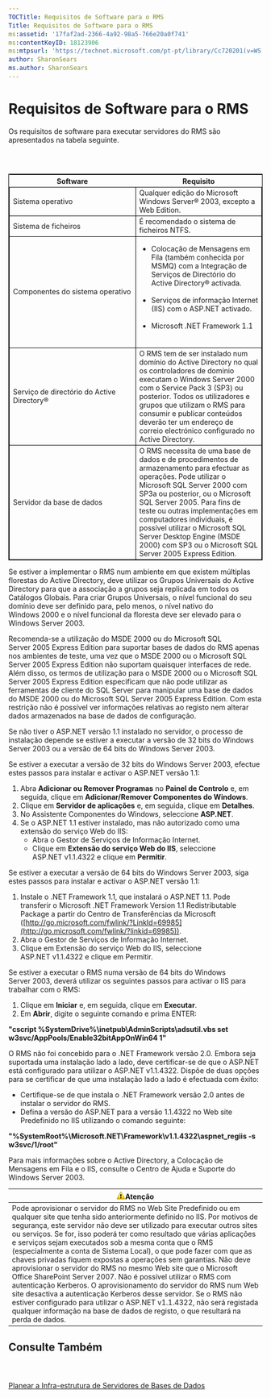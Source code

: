 ```yaml
---
TOCTitle: Requisitos de Software para o RMS
Title: Requisitos de Software para o RMS
ms:assetid: '17faf2ad-2366-4a92-98a5-766e20a0f741'
ms:contentKeyID: 18123906
ms:mtpsurl: 'https://technet.microsoft.com/pt-pt/library/Cc720201(v=WS.10)'
author: SharonSears
ms.author: SharonSears
---
```


Requisitos de Software para o RMS
=================================

Os requisitos de software para executar servidores do RMS são apresentados na tabela seguinte.

###  

 
<table style="border:1px solid black;">
<colgroup>
<col width="50%" />
<col width="50%" />
</colgroup>
<thead>
<tr class="header">
<th>Software</th>
<th>Requisito</th>
</tr>
</thead>
<tbody>
<tr class="odd">
<td style="border:1px solid black;">Sistema operativo</td>
<td style="border:1px solid black;">Qualquer edição do Microsoft Windows Server® 2003, excepto a Web Edition.</td>
</tr>
<tr class="even">
<td style="border:1px solid black;">Sistema de ficheiros</td>
<td style="border:1px solid black;">É recomendado o sistema de ficheiros NTFS.</td>
</tr>
<tr class="odd">
<td style="border:1px solid black;">Componentes do sistema operativo</td>
<td style="border:1px solid black;"><ul>
<li>Colocação de Mensagens em Fila (também conhecida por MSMQ) com a Integração de Serviços de Directório do Active Directory® activada.<br />
<br />
</li>
<li>Serviços de informação Internet (IIS) com o ASP.NET activado.<br />
<br />
</li>
<li>Microsoft .NET Framework 1.1<br />
<br />
</li>
</ul></td>
</tr>
<tr class="even">
<td style="border:1px solid black;">Serviço de directório do Active Directory®</td>
<td style="border:1px solid black;">O RMS tem de ser instalado num domínio do Active Directory no qual os controladores de domínio executam o Windows Server 2000 com o Service Pack 3 (SP3) ou posterior. Todos os utilizadores e grupos que utilizam o RMS para consumir e publicar conteúdos deverão ter um endereço de correio electrónico configurado no Active Directory.</td>
</tr>
<tr class="odd">
<td style="border:1px solid black;">Servidor da base de dados</td>
<td style="border:1px solid black;">O RMS necessita de uma base de dados e de procedimentos de armazenamento para efectuar as operações. Pode utilizar o Microsoft SQL Server 2000 com SP3a ou posterior, ou o Microsoft SQL Server 2005. Para fins de teste ou outras implementações em computadores individuais, é possível utilizar o Microsoft SQL Server Desktop Engine (MSDE 2000) com SP3 ou o Microsoft SQL Server 2005 Express Edition.</td>
</tr>
</tbody>
</table>
  
Se estiver a implementar o RMS num ambiente em que existem múltiplas florestas do Active Directory, deve utilizar os Grupos Universais do Active Directory para que a associação a grupos seja replicada em todos os Catálogos Globais. Para criar Grupos Universais, o nível funcional do seu domínio deve ser definido para, pelo menos, o nível nativo do Windows 2000 e o nível funcional da floresta deve ser elevado para o Windows Server 2003.
  
Recomenda-se a utilização do MSDE 2000 ou do Microsoft SQL Server 2005 Express Edition para suportar bases de dados do RMS apenas nos ambientes de teste, uma vez que o MSDE 2000 ou o Microsoft SQL Server 2005 Express Edition não suportam quaisquer interfaces de rede. Além disso, os termos de utilização para o MSDE 2000 ou o Microsoft SQL Server 2005 Express Edition especificam que não pode utilizar as ferramentas de cliente do SQL Server para manipular uma base de dados do MSDE 2000 ou do Microsoft SQL Server 2005 Express Edition. Com esta restrição não é possível ver informações relativas ao registo nem alterar dados armazenados na base de dados de configuração.
  
Se não tiver o ASP.NET versão 1.1 instalado no servidor, o processo de instalação depende se estiver a executar a versão de 32 bits do Windows Server 2003 ou a versão de 64 bits do Windows Server 2003.
  
Se estiver a executar a versão de 32 bits do Windows Server 2003, efectue estes passos para instalar e activar o ASP.NET versão 1.1:
  
1.  Abra **Adicionar ou Remover Programas** no **Painel de Controlo** e, em seguida, clique em **Adicionar/Remover Componentes do Windows**.  
2.  Clique em **Servidor de aplicações** e, em seguida, clique em **Detalhes**.  
3.  No Assistente Componentes do Windows, seleccione **ASP.NET**.  
4.  Se o ASP.NET 1.1 estiver instalado, mas não autorizado como uma extensão do serviço Web do IIS:  
    -   Abra o Gestor de Serviços de Informação Internet.  
    -   Clique em **Extensão do serviço Web do IIS**, seleccione ASP.NET v1.1.4322 e clique em **Permitir**.
  
Se estiver a executar a versão de 64 bits do Windows Server 2003, siga estes passos para instalar e activar o ASP.NET versão 1.1:
  
1.  Instale o .NET Framework 1.1, que instalará o ASP.NET 1.1. Pode transferir o Microsoft .NET Framework Version 1.1 Redistributable Package a partir do Centro de Transferências da Microsoft ([http://go.microsoft.com/fwlink/?LinkId=69985](http://go.microsoft.com/fwlink/?linkid=69985)).  
2.  Abra o Gestor de Serviços de Informação Internet.  
3.  Clique em Extensão do serviço Web do IIS, seleccione ASP.NET v1.1.4322 e clique em Permitir.
  
Se estiver a executar o RMS numa versão de 64 bits do Windows Server 2003, deverá utilizar os seguintes passos para activar o IIS para trabalhar com o RMS:
  
1.  Clique em **Iniciar** e, em seguida, clique em **Executar**.  
2.  Em **Abrir**, digite o seguinte comando e prima ENTER:
  
**"cscript %SystemDrive%\\inetpub\\AdminScripts\\adsutil.vbs set w3svc/AppPools/Enable32bitAppOnWin64 1"**
  
O RMS não foi concebido para o .NET Framework versão 2.0. Embora seja suportada uma instalação lado a lado, deve certificar-se de que o ASP.NET está configurado para utilizar o ASP.NET v1.1.4322. Dispõe de duas opções para se certificar de que uma instalação lado a lado é efectuada com êxito:
  
-   Certifique-se de que instala o .NET Framework versão 2.0 antes de instalar o servidor do RMS.  
-   Defina a versão do ASP.NET para a versão 1.1.4322 no Web site Predefinido no IIS utilizando o comando seguinte:
  
**"%SystemRoot%\\Microsoft.NET\\Framework\\v1.1.4322\\aspnet\_regiis -s w3svc/1/root"**
  
Para mais informações sobre o Active Directory, a Colocação de Mensagens em Fila e o IIS, consulte o Centro de Ajuda e Suporte do Windows Server 2003.
  
| ![](/security-updates/images/Cc720201.Caution(WS.10).gif)Atenção                                                                                                                                                                                                                                                                                                                                                                                                                                                                                                                                                                                                                                                                                                                                                                                                                                                                  |  
|----------------------------------------------------------------------------------------------------------------------------------------------------------------------------------------------------------------------------------------------------------------------------------------------------------------------------------------------------------------------------------------------------------------------------------------------------------------------------------------------------------------------------------------------------------------------------------------------------------------------------------------------------------------------------------------------------------------------------------------------------------------------------------------------------------------------------------------------------------------------------------------------------------------------------------------------|  
| Pode aprovisionar o servidor do RMS no Web Site Predefinido ou em qualquer site que tenha sido anteriormente definido no IIS. Por motivos de segurança, este servidor não deve ser utilizado para executar outros sites ou serviços. Se for, isso poderá ter como resultado que várias aplicações e serviços sejam executados sob a mesma conta que o RMS (especialmente a conta de Sistema Local), o que pode fazer com que as chaves privadas fiquem expostas a operações sem garantias. Não deve aprovisionar o servidor do RMS no mesmo Web site que o Microsoft Office SharePoint Server 2007. Não é possível utilizar o RMS com autenticação Kerberos. O aprovisionamento do servidor do RMS num Web site desactiva a autenticação Kerberos desse servidor. Se o RMS não estiver configurado para utilizar o ASP.NET v1.1.4322, não será registada qualquer informação na base de dados de registo, o que resultará na perda de dados. |
  
Consulte Também  
---------------
  
####  
  
[Planear a Infra-estrutura de Servidores de Bases de Dados](https://technet.microsoft.com/b12354bd-3143-4d1f-b5aa-450c4550653c)
